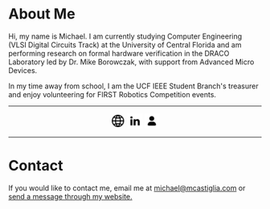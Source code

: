 # About Me
Hi, my name is Michael. I am currently studying Computer Engineering (VLSI Digital Circuits Track) at the University of Central Florida and am performing research on formal hardware verification in the DRACO Laboratory led by Dr. Mike Borowczak, with support from Advanced Micro Devices.

In my time away from school, I am the UCF IEEE Student Branch's treasurer and enjoy volunteering for FIRST Robotics Competition events.

---
<p align="center">
<a href="https://mcastiglia.com"><img src="https://github.com/mcastiglia/mcastiglia/raw/master/icons/web.png" height="30" alt="My Website"></a>
<a href="https://www.linkedin.com/in/michael-castiglia/"><img src="https://github.com/mcastiglia/mcastiglia/raw/master/icons/linkedin.png" height="30" alt="LinkedIn"></a>
<a href="https://vcastiglia.com/contact"><img src="https://github.com/mcastiglia/mcastiglia/raw/master/icons/contact.png" height="30" alt="Contact Me"></a>
</p>

---
# Contact
If you would like to contact me, email me at [michael@mcastiglia.com](mailto:michael@mcastiglia.com) or [send a message through my website.](https://mcastiglia.com/contact) 

<!--
**mcastiglia/mcastiglia** is a ✨ _special_ ✨ repository because its `README.md` (this file) appears on your GitHub profile.

Here are some ideas to get you started:

- 🔭 I’m currently working on ...
- 🌱 I’m currently learning ...
- 👯 I’m looking to collaborate on ...
- 🤔 I’m looking for help with ...
- 💬 Ask me about ...
- 📫 How to reach me: ...
- 😄 Pronouns: ...
- ⚡ Fun fact: ...

My Links: mvcastiglia.me 179swampthing.org
-->
